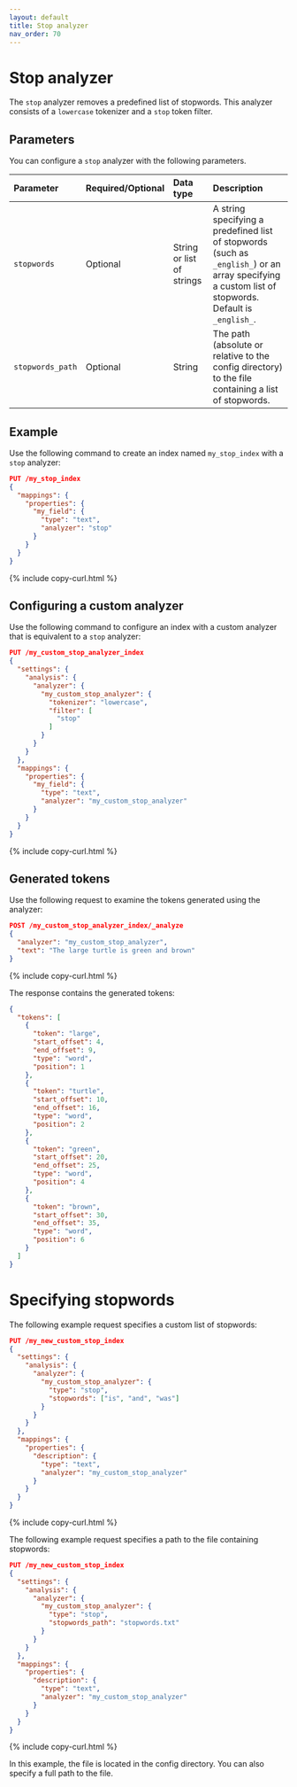 ```yaml
---
layout: default
title: Stop analyzer
nav_order: 70
---
```


# Stop analyzer

The `stop` analyzer removes a predefined list of stopwords. This analyzer consists of a `lowercase` tokenizer and a `stop` token filter.

## Parameters

You can configure a `stop` analyzer with the following parameters.

Parameter | Required/Optional | Data type | Description
:--- | :--- | :--- | :--- 
`stopwords` | Optional | String or list of strings | A string specifying a predefined list of stopwords (such as `_english_`) or an array specifying a custom list of stopwords. Default is `_english_`.
`stopwords_path` | Optional | String | The path (absolute or relative to the config directory) to the file containing a list of stopwords.

## Example

Use the following command to create an index named `my_stop_index` with a `stop` analyzer:

```json
PUT /my_stop_index
{
  "mappings": {
    "properties": {
      "my_field": {
        "type": "text",
        "analyzer": "stop"
      }
    }
  }
}
```
{% include copy-curl.html %}

## Configuring a custom analyzer

Use the following command to configure an index with a custom analyzer that is equivalent to a `stop` analyzer:

```json
PUT /my_custom_stop_analyzer_index
{
  "settings": {
    "analysis": {
      "analyzer": {
        "my_custom_stop_analyzer": {
          "tokenizer": "lowercase",
          "filter": [
            "stop"
          ]
        }
      }
    }
  },
  "mappings": {
    "properties": {
      "my_field": {
        "type": "text",
        "analyzer": "my_custom_stop_analyzer"
      }
    }
  }
}
```
{% include copy-curl.html %}

## Generated tokens

Use the following request to examine the tokens generated using the analyzer:

```json
POST /my_custom_stop_analyzer_index/_analyze
{
  "analyzer": "my_custom_stop_analyzer",
  "text": "The large turtle is green and brown"
}
```
{% include copy-curl.html %}

The response contains the generated tokens:

```json
{
  "tokens": [
    {
      "token": "large",
      "start_offset": 4,
      "end_offset": 9,
      "type": "word",
      "position": 1
    },
    {
      "token": "turtle",
      "start_offset": 10,
      "end_offset": 16,
      "type": "word",
      "position": 2
    },
    {
      "token": "green",
      "start_offset": 20,
      "end_offset": 25,
      "type": "word",
      "position": 4
    },
    {
      "token": "brown",
      "start_offset": 30,
      "end_offset": 35,
      "type": "word",
      "position": 6
    }
  ]
}
```

# Specifying stopwords

The following example request specifies a custom list of stopwords:

```json
PUT /my_new_custom_stop_index
{
  "settings": {
    "analysis": {
      "analyzer": {
        "my_custom_stop_analyzer": {
          "type": "stop",                     
          "stopwords": ["is", "and", "was"]
        }
      }
    }
  },
  "mappings": {
    "properties": {
      "description": {
        "type": "text",
        "analyzer": "my_custom_stop_analyzer" 
      }
    }
  }
}
```
{% include copy-curl.html %}

The following example request specifies a path to the file containing stopwords:

```json
PUT /my_new_custom_stop_index
{
  "settings": {
    "analysis": {
      "analyzer": {
        "my_custom_stop_analyzer": {
          "type": "stop",                     
          "stopwords_path": "stopwords.txt"
        }
      }
    }
  },
  "mappings": {
    "properties": {
      "description": {
        "type": "text",
        "analyzer": "my_custom_stop_analyzer" 
      }
    }
  }
}
```
{% include copy-curl.html %}

In this example, the file is located in the config directory. You can also specify a full path to the file.